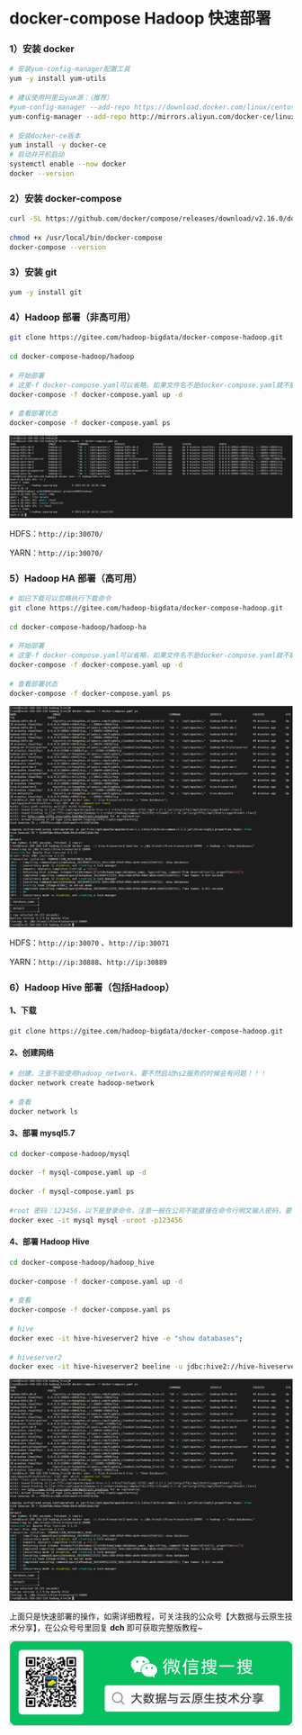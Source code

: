 # docker-compose Hadoop 快速部署



### 1）安装 docker

```bash
# 安装yum-config-manager配置工具
yum -y install yum-utils

# 建议使用阿里云yum源：（推荐）
#yum-config-manager --add-repo https://download.docker.com/linux/centos/docker-ce.repo
yum-config-manager --add-repo http://mirrors.aliyun.com/docker-ce/linux/centos/docker-ce.repo

# 安装docker-ce版本
yum install -y docker-ce
# 启动并开机启动
systemctl enable --now docker
docker --version
```

### 2）安装 docker-compose

```bash
curl -SL https://github.com/docker/compose/releases/download/v2.16.0/docker-compose-linux-x86_64 -o /usr/local/bin/docker-compose

chmod +x /usr/local/bin/docker-compose
docker-compose --version
```

### 3）安装 git

```bash
yum -y install git
```

### 4）Hadoop 部署（非高可用）

```bash
git clone https://gitee.com/hadoop-bigdata/docker-compose-hadoop.git

cd docker-compose-hadoop/hadoop

# 开始部署
# 这里-f docker-compose.yaml可以省略，如果文件名不是docker-compose.yaml就不能省略，-d 后台执行
docker-compose -f docker-compose.yaml up -d

# 查看部署状态
docker-compose -f docker-compose.yaml ps
```

![输入图片说明](images/1image.png)

HDFS：`http://ip:30070/`

YARN：`http://ip:30070/`

### 5）Hadoop HA 部署（高可用）

```bash
# 如已下载可以忽略执行下载命令
git clone https://gitee.com/hadoop-bigdata/docker-compose-hadoop.git

cd docker-compose-hadoop/hadoop-ha

# 开始部署
# 这里-f docker-compose.yaml可以省略，如果文件名不是docker-compose.yaml就不能省略，-d 后台执行
docker-compose -f docker-compose.yaml up -d

# 查看部署状态
docker-compose -f docker-compose.yaml ps
```

![输入图片说明](images/2image.png)

HDFS：`http://ip:30070`  、`http://ip:30071` 

YARN：`http://ip:30888`、`http://ip:30889`

### 6）Hadoop Hive 部署（包括Hadoop）

#### 1、下载

```bash
git clone https://gitee.com/hadoop-bigdata/docker-compose-hadoop.git
```

#### 2、创建网络

```bash
# 创建，注意不能使用hadoop_network，要不然启动hs2服务的时候会有问题！！！
docker network create hadoop-network

# 查看
docker network ls
```

#### 3、部署 mysql5.7

```bash
cd docker-compose-hadoop/mysql

docker -f mysql-compose.yaml up -d

docker -f mysql-compose.yaml ps

#root 密码：123456，以下是登录命令，注意一般在公司不能直接在命令行明文输入密码，要不然容易被安全抓，切记，切记！！！
docker exec -it mysql mysql -uroot -p123456
```

#### 4、部署 Hadoop Hive

```bash
cd docker-compose-hadoop/hadoop_hive

docker-compose -f docker-compose.yaml up -d

# 查看
docker-compose -f docker-compose.yaml ps

# hive
docker exec -it hive-hiveserver2 hive -e "show databases";

# hiveserver2
docker exec -it hive-hiveserver2 beeline -u jdbc:hive2://hive-hiveserver2:10000  -n hadoop -e "show databases;"
```

![输入图片说明](images/2image.png)

上面只是快速部署的操作，如需详细教程，可关注我的公众号【大数据与云原生技术分享】，在公众号号里回复 **dch** 即可获取完整版教程~

![输入图片说明](images/3image.png)
